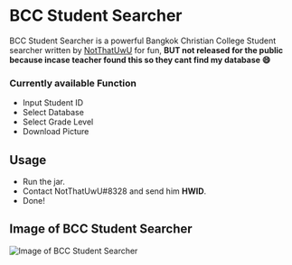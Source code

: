 # BCC Student Searcher
BCC Student Searcher is a powerful Bangkok Christian College Student searcher written by [NotThatUwU](https://github.com/NotThatUwU) for fun, **BUT not released for the public because incase teacher found this so they cant find my database 😄** 

### Currently available Function
* Input Student ID
* Select Database
* Select Grade Level
* Download Picture 

## Usage
- Run the jar.
- Contact NotThatUwU#8328 and send him **HWID**. 
- Done!

## Image of BCC Student Searcher
![Image of BCC Student Searcher](https://cdn.discordapp.com/attachments/790037893057609798/842915402052010054/Screenshot_6.png)
